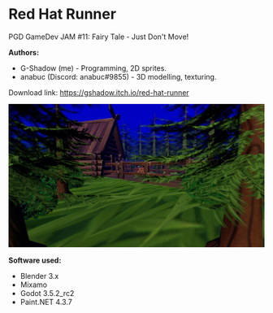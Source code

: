 # Red Hat Runner
PGD GameDev JAM #11: Fairy Tale - Just Don't Move!

**Authors:**
* G-Shadow (me) - Programming, 2D sprites.
* anabuc (Discord: anabuc#9855) - 3D modelling, texturing.

Download link: https://gshadow.itch.io/red-hat-runner

![Red Hat Runner cover image](docs/Cover.jpg)

**Software used:**
* Blender 3.x
* Mixamo
* Godot 3.5.2_rc2
* Paint.NET 4.3.7
